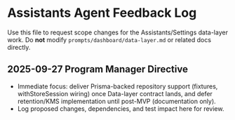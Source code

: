 # Assistants Agent Feedback Log

Use this file to request scope changes for the Assistants/Settings data-layer work. Do **not** modify `prompts/dashboard/data-layer.md` or related docs directly.

## 2025-09-27 Program Manager Directive
- Immediate focus: deliver Prisma-backed repository support (fixtures, withStoreSession wiring) once Data-layer contract lands, and defer retention/KMS implementation until post-MVP (documentation only).
- Log proposed changes, dependencies, and test impact here for review.
